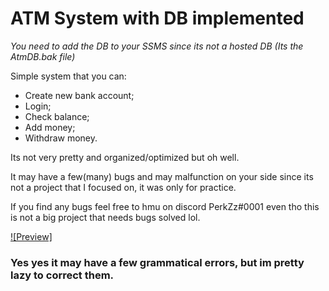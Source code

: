 # ATM System with DB implemented

*You need to add the DB to your SSMS since its not a hosted DB (Its the AtmDB.bak file)*

Simple system that you can:
- Create new bank account;
- Login;
- Check balance;
- Add money;
- Withdraw money. 

Its not very pretty and organized/optimized but oh well.

It may have a few(many) bugs and may malfunction on your side since its not a project that I focused on, it was only for practice.

If you find any bugs feel free to hmu on discord PerkZz#0001 even tho this is not a big project that needs bugs solved lol.

[![Preview]](https://user-images.githubusercontent.com/66210711/170728457-2c1550e8-fb72-4fef-889b-7baf9feecab4.mp4)

<h3>Yes yes it may have a few grammatical errors, but im pretty lazy to correct them.</h3>







